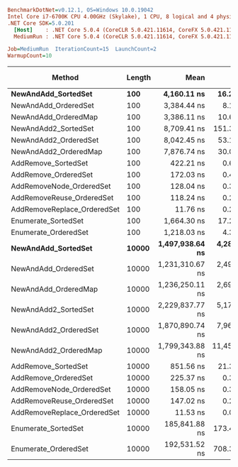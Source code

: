 ``` ini

BenchmarkDotNet=v0.12.1, OS=Windows 10.0.19042
Intel Core i7-6700K CPU 4.00GHz (Skylake), 1 CPU, 8 logical and 4 physical cores
.NET Core SDK=5.0.201
  [Host]    : .NET Core 5.0.4 (CoreCLR 5.0.421.11614, CoreFX 5.0.421.11614), X64 RyuJIT
  MediumRun : .NET Core 5.0.4 (CoreCLR 5.0.421.11614, CoreFX 5.0.421.11614), X64 RyuJIT

Job=MediumRun  IterationCount=15  LaunchCount=2  
WarmupCount=10  

```
|                      Method | Length |            Mean |         Error |        StdDev |          Median |    Gen 0 |   Gen 1 | Gen 2 | Allocated |
|---------------------------- |------- |----------------:|--------------:|--------------:|----------------:|---------:|--------:|------:|----------:|
|         **NewAndAdd_SortedSet** |    **100** |     **4,160.11 ns** |     **16.214 ns** |     **22.730 ns** |     **4,157.33 ns** |   **1.0223** |       **-** |     **-** |    **4288 B** |
|        NewAndAdd_OrderedSet |    100 |     3,384.44 ns |      8.101 ns |     12.126 ns |     3,384.49 ns |   1.4381 |       - |     - |    6024 B |
|        NewAndAdd_OrderedMap |    100 |     3,386.11 ns |     10.696 ns |     15.678 ns |     3,384.69 ns |   1.4343 |       - |     - |    6000 B |
|        NewAndAdd2_SortedSet |    100 |     8,709.41 ns |    151.310 ns |    221.788 ns |     8,551.29 ns |   1.8463 |       - |     - |    7776 B |
|       NewAndAdd2_OrderedSet |    100 |     8,042.45 ns |     53.162 ns |     79.570 ns |     8,043.79 ns |   2.0599 |       - |     - |    8664 B |
|       NewAndAdd2_OrderedMap |    100 |     7,876.74 ns |     30.014 ns |     43.994 ns |     7,876.83 ns |   2.0599 |       - |     - |    8640 B |
|         AddRemove_SortedSet |    100 |       422.21 ns |      0.637 ns |      0.934 ns |       421.94 ns |   0.0381 |       - |     - |     160 B |
|        AddRemove_OrderedSet |    100 |       172.03 ns |      0.423 ns |      0.593 ns |       171.93 ns |   0.0534 |       - |     - |     224 B |
|    AddRemoveNode_OrderedSet |    100 |       128.04 ns |      0.327 ns |      0.469 ns |       127.89 ns |   0.0534 |       - |     - |     224 B |
|   AddRemoveReuse_OrderedSet |    100 |       118.24 ns |      0.239 ns |      0.335 ns |       118.13 ns |        - |       - |     - |         - |
| AddRemoveReplace_OrderedSet |    100 |        11.76 ns |      0.211 ns |      0.289 ns |        11.54 ns |        - |       - |     - |         - |
|         Enumerate_SortedSet |    100 |     1,664.30 ns |     17.294 ns |     25.349 ns |     1,682.97 ns |   0.0401 |       - |     - |     168 B |
|        Enumerate_OrderedSet |    100 |     1,218.03 ns |      4.344 ns |      6.230 ns |     1,219.51 ns |   0.0114 |       - |     - |      48 B |
|         **NewAndAdd_SortedSet** |  **10000** | **1,497,938.64 ns** |  **4,287.530 ns** |  **6,284.605 ns** | **1,494,800.59 ns** |  **82.0313** | **31.2500** |     **-** |  **400328 B** |
|        NewAndAdd_OrderedSet |  10000 | 1,231,310.67 ns |  2,496.231 ns |  3,658.942 ns | 1,230,951.37 ns | 101.5625 | 46.8750 |     - |  560480 B |
|        NewAndAdd_OrderedMap |  10000 | 1,236,250.11 ns |  2,699.100 ns |  3,783.761 ns | 1,236,903.12 ns |  99.6094 | 42.9688 |     - |  560456 B |
|        NewAndAdd2_SortedSet |  10000 | 2,229,837.77 ns |  5,179.728 ns |  7,592.379 ns | 2,225,916.99 ns | 125.0000 | 58.5938 |     - |  720624 B |
|       NewAndAdd2_OrderedSet |  10000 | 1,870,890.74 ns |  7,969.192 ns | 10,908.320 ns | 1,877,329.00 ns | 144.5313 | 70.3125 |     - |  800720 B |
|       NewAndAdd2_OrderedMap |  10000 | 1,799,343.88 ns | 11,451.488 ns | 16,423.382 ns | 1,792,296.68 ns | 144.5313 | 68.3594 |     - |  800696 B |
|         AddRemove_SortedSet |  10000 |       851.56 ns |     21.362 ns |     31.973 ns |       853.15 ns |   0.0381 |       - |     - |     160 B |
|        AddRemove_OrderedSet |  10000 |       225.37 ns |      0.335 ns |      0.470 ns |       225.28 ns |   0.0534 |       - |     - |     224 B |
|    AddRemoveNode_OrderedSet |  10000 |       158.05 ns |      0.329 ns |      0.483 ns |       158.03 ns |   0.0534 |       - |     - |     224 B |
|   AddRemoveReuse_OrderedSet |  10000 |       147.02 ns |      0.250 ns |      0.366 ns |       146.93 ns |        - |       - |     - |         - |
| AddRemoveReplace_OrderedSet |  10000 |        11.53 ns |      0.011 ns |      0.017 ns |        11.53 ns |        - |       - |     - |         - |
|         Enumerate_SortedSet |  10000 |   185,841.88 ns |    173.477 ns |    231.587 ns |   185,827.69 ns |        - |       - |     - |     280 B |
|        Enumerate_OrderedSet |  10000 |   192,531.52 ns |    708.353 ns |  1,015.899 ns |   192,752.53 ns |        - |       - |     - |      48 B |

